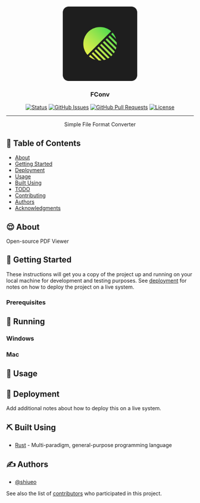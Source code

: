 <p align="center">
  <a href="" rel="noopener">
 <img width=200px height=200px src="https://github.com/shiueo/FConv/blob/main/assets/icon.png?raw=true" alt="Project logo"></a>
</p>

<h3 align="center">FConv</h3>

<div align="center">

  [![Status](https://img.shields.io/badge/status-active-success.svg)]() 
  [![GitHub Issues](https://img.shields.io/github/issues/shiueo/FConv.svg)](https://github.com/kylelobo/The-Documentation-Compendium/issues)
  [![GitHub Pull Requests](https://img.shields.io/github/issues-pr/shiueo/FConv.svg)](https://github.com/kylelobo/The-Documentation-Compendium/pulls)
  [![License](https://img.shields.io/github/license/shiueo/FConv)](/LICENSE)

</div>

---

<p align="center">Simple File Format Converter
     <br>  
</p>

## 📝 Table of Contents
- [About](#about)
- [Getting Started](#getting_started)
- [Deployment](#deployment)
- [Usage](#usage)
- [Built Using](#built_using)
- [TODO](../TODO.md)
- [Contributing](../CONTRIBUTING.md)
- [Authors](#authors)
- [Acknowledgments](#acknowledgement)

## 😌 About <a name = "about"></a>
Open-source PDF Viewer

## 🏁 Getting Started <a name = "getting_started"></a>
These instructions will get you a copy of the project up and running on your local machine for development and testing purposes. See [deployment](#deployment) for notes on how to deploy the project on a live system.

### Prerequisites

## 🔧 Running

### Windows


### Mac

## 🎈 Usage <a name="usage"></a>


## 🚀 Deployment <a name = "deployment"></a>
Add additional notes about how to deploy this on a live system.

## ⛏️ Built Using <a name = "built_using"></a>
- [Rust](https://www.python.org/) - Multi-paradigm, general-purpose programming language

## ✍️ Authors <a name = "authors"></a>
- [@shiueo](https://github.com/shiueo)

See also the list of [contributors](https://github.com/shiueo/FConv/contributors) who participated in this project.
